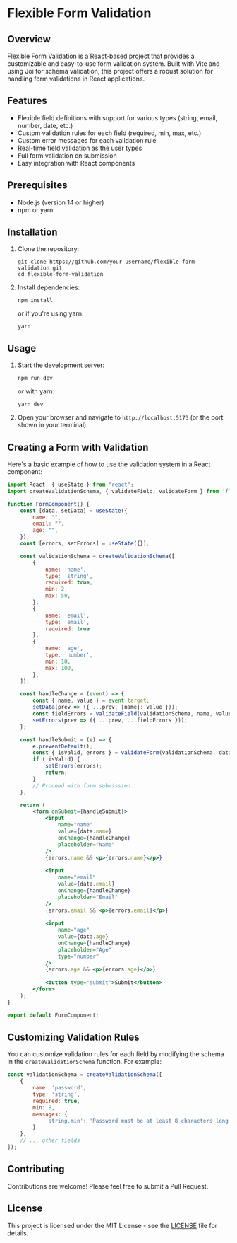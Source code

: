 # Flexible Form Validation

## Overview

Flexible Form Validation is a React-based project that provides a customizable and easy-to-use form validation system. Built with Vite and using Joi for schema validation, this project offers a robust solution for handling form validations in React applications.

## Features

- Flexible field definitions with support for various types (string, email, number, date, etc.)
- Custom validation rules for each field (required, min, max, etc.)
- Custom error messages for each validation rule
- Real-time field validation as the user types
- Full form validation on submission
- Easy integration with React components

## Prerequisites

- Node.js (version 14 or higher)
- npm or yarn

## Installation

1. Clone the repository:
   ```
   git clone https://github.com/your-username/flexible-form-validation.git
   cd flexible-form-validation
   ```

2. Install dependencies:
   ```
   npm install
   ```
   or if you're using yarn:
   ```
   yarn
   ```

## Usage

1. Start the development server:
   ```
   npm run dev
   ```
   or with yarn:
   ```
   yarn dev
   ```

2. Open your browser and navigate to `http://localhost:5173` (or the port shown in your terminal).

## Creating a Form with Validation

Here's a basic example of how to use the validation system in a React component:

```jsx
import React, { useState } from "react";
import createValidationSchema, { validateField, validateForm } from 'flexible-form-validation';

function FormComponent() {
    const [data, setData] = useState({
        name: "",
        email: "",
        age: "",
    });
    const [errors, setErrors] = useState({});

    const validationSchema = createValidationSchema([
        { 
            name: 'name', 
            type: 'string', 
            required: true, 
            min: 2, 
            max: 50,
        },
        { 
            name: 'email', 
            type: 'email', 
            required: true 
        },
        { 
            name: 'age', 
            type: 'number', 
            min: 18, 
            max: 100,
        },
    ]);

    const handleChange = (event) => {
        const { name, value } = event.target;
        setData(prev => ({ ...prev, [name]: value }));
        const fieldErrors = validateField(validationSchema, name, value);
        setErrors(prev => ({ ...prev, ...fieldErrors }));
    };

    const handleSubmit = (e) => {
        e.preventDefault();
        const { isValid, errors } = validateForm(validationSchema, data);
        if (!isValid) {
            setErrors(errors);
            return;
        }
        // Proceed with form submission...
    };

    return (
        <form onSubmit={handleSubmit}>
            <input
                name="name"
                value={data.name}
                onChange={handleChange}
                placeholder="Name"
            />
            {errors.name && <p>{errors.name}</p>}
            
            <input
                name="email"
                value={data.email}
                onChange={handleChange}
                placeholder="Email"
            />
            {errors.email && <p>{errors.email}</p>}
            
            <input
                name="age"
                value={data.age}
                onChange={handleChange}
                placeholder="Age"
                type="number"
            />
            {errors.age && <p>{errors.age}</p>}
            
            <button type="submit">Submit</button>
        </form>
    );
}

export default FormComponent;
```

## Customizing Validation Rules

You can customize validation rules for each field by modifying the schema in the `createValidationSchema` function. For example:

```javascript
const validationSchema = createValidationSchema([
    { 
        name: 'password', 
        type: 'string', 
        required: true, 
        min: 8,
        messages: {
            'string.min': 'Password must be at least 8 characters long'
        }
    },
    // ... other fields
]);
```

## Contributing

Contributions are welcome! Please feel free to submit a Pull Request.

## License

This project is licensed under the MIT License - see the [LICENSE](LICENSE) file for details.